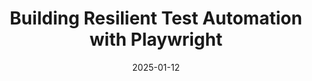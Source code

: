 ---
title: Building Resilient Test Automation with Playwright
date: 2025-01-12
description: Discover how to build resilient and maintainable test automation frameworks using Playwright. This talk covers strategies for handling flaky tests, implementing effective waiting mechanisms, and creating tests that adapt to changing UI requirements.
video: 0CDGPWjajcE
tags: [playwright, testing]
image: https://res.cloudinary.com/debsobrien/image/upload/v1640019149/debbie.codes/blog/playwright-automation_h7xm3p.jpg
---